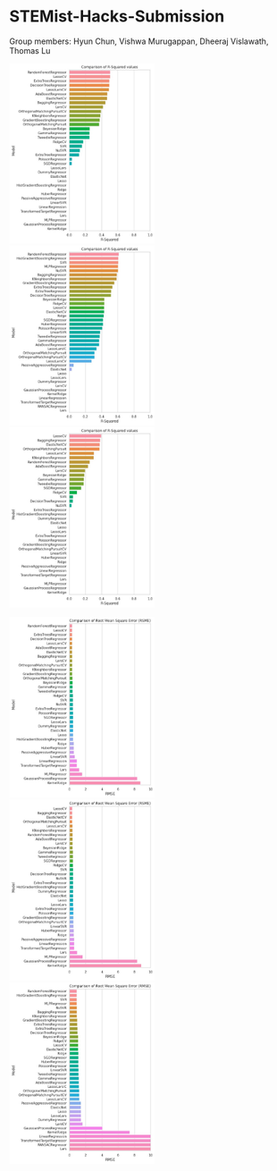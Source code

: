 # STEMist-Hacks-Submission
Group members: Hyun Chun, Vishwa Murugappan, Dheeraj Vislawath, Thomas Lu

<p float="left">
  <img src="/README%20Images/Classifiers1.jpeg" width="260" />
  <img src="/README%20Images/Classifiers2.jpeg" width="260" />
  <img src="/README%20Images/Classifiers3.jpeg" width="260" />
</p>
<p float="left">
  <img src="/README%20Images/Classifiers4.jpeg" width="260" />
  <img src="/README%20Images/Classifiers5.jpeg" width="260" />
  <img src="/README%20Images/Classifiers6.jpeg" width="260" />
</p>

